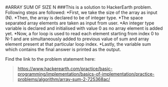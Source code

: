 #ARRAY SUM OF SIZE N
###This is a solution to HackerEarth problem. Following steps are followed:
*First, we take the size of the array as input (N).
*Then, the array is declared to be of integer type.
*The space separated array elements are taken as input from user.
*An integer type variable is declared and initialised with value 0 as no array element is added yet.
*Now, a for loop is used to read each element starting from index 0 to N-1 and are simultaneously added to previous value of sum and array element present at that particular loop index.
*Lastly, the variable sum which contains the final answer is printed as the output.

Find the link to the problem statement here:
> https://www.hackerearth.com/practice/basic-programming/implementation/basics-of-implementation/practice-problems/algorithm/array-sum-2-725368ac/
